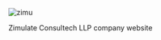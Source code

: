 ![zimu](https://github.com/Adhithyashine/Zimulate-Consultech/assets/94968218/2175ea4e-c186-4924-aa3f-52e556acc64a)


Zimulate Consultech LLP company website 
